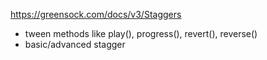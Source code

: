 https://greensock.com/docs/v3/Staggers
 
- tween methods like play(), progress(), revert(), reverse()
- basic/advanced stagger